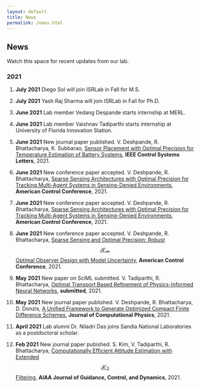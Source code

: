 ```yaml
---
layout: default
title: News
permalink: /news.html
---
```

## News 
Watch this space for recent updates from our lab.

### 2021

1. **July 2021** Diego Sol will join ISRLab in Fall for M.S.
   
2. **July 2021** Yash Raj Sharma will join ISRLab in Fall for Ph.D.
   
3. **June 2021** Lab member Vedang Despande starts internship at MERL.

4. **June 2021** Lab member Vaishnav Tadiparthi starts internship at University of Florida Innovation Station.

5. **June 2021** New journal paper published. V. Deshpande, R. Bhattacharya, K. Subbarao, [Sensor Placement with Optimal Precision for Temperature Estimation of Battery Systems](https://arxiv.org/pdf/2105.05976.pdf), **IEEE Control Systems Letters**, 2021.

6. **June 2021** New conference paper accepted. V. Deshpande, R. Bhattacharya, [Sparse Sensing Architectures with Optimal Precision for Tracking Multi-Agent Systems in Sensing-Denied Environments](https://arxiv.org/pdf/2103.00739.pdf), **American Control Conference**, 2021.

7. **June 2021** New conference paper accepted. V. Deshpande, R. Bhattacharya, [Sparse Sensing Architectures with Optimal Precision for Tracking Multi-Agent Systems in Sensing-Denied Environments](https://arxiv.org/pdf/2103.00739.pdf), **American Control Conference**, 2021.

8. **June 2021** New conference paper accepted. V. Deshpande, R. Bhattacharya, [Sparse Sensing and Optimal Precision: Robust $$\mathcal{H}_\infty$$ Optimal Observer Design with Model Uncertainty](https://arxiv.org/pdf/2009.01930.pdf), **American Control Conference**, 2021.

9. **May 2021** New paper on SciML submitted. V. Tadiparthi, R. Bhattacharya, [Optimal Transport Based Refinement of Physics-Informed Neural Networks](https://arxiv.org/pdf/2105.12307.pdf), **submitted**, 2021.

10. **May 2021** New journal paper published. V. Deshpande, R. Bhattacharya, D. Donzis, [A Unified Framework to Generate Optimized Compact Finite Difference Schemes](https://arxiv.org/pdf/1912.07382.pdf), **Journal of Computational Physics**, 2021.

11. **April 2021**  Lab alumni Dr. Niladri Das joins Sandia National Laboratories as a postdoctoral scholar.

12. **Feb 2021** New journal paper pubished. S. Kim, V. Tadiparthi, R. Bhattacharya, [Computationally Efficient Attitude Estimation with Extended $$\mathcal{H}_2$$ Filtering](https://arxiv.org/pdf/2006.14385.pdf), **AIAA Journal of Guidance, Control, and Dynamics**, 2021.